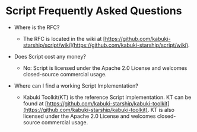 # Script Frequently Asked Questions

* Where is the RFC?

    * The RFC is located in the wiki at [https://github.com/kabuki-starship/script/wiki](https://github.com/kabuki-starship/script/wiki).
    
* Does Script cost any money?

    * No: Script is licensed under the Apache 2.0 License and welcomes closed-source commercial usage.
    
* Where can I find a working Script Implementation?

    * Kabuki Toolkit(KT) is the reference Script implementation. KT can be found at  [https://github.com/kabuki-starship/kabuki-toolkit](https://github.com/kabuki-starship/kabuki-toolkit). KT is also licensed under the Apache 2.0 License and welcomes closed-source commercial usage.
